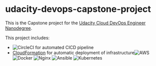 # udacity-devops-capstone-project
This is the Capstone project for the [Udacity Cloud DevOps Engineer Nanodegree](https://www.udacity.com/course/cloud-dev-ops-nanodegree--nd9991).

This project includes:

* ![CircleCI](https://img.shields.io/badge/CIRCLECI-%23161616.svg?style=for-the-badge&logo=circleci&logoColor=white) for automated CICD pipeline
* [CloudFormation](https://aws.amazon.com/cloudformation/) for automatic deployment of infrastructure![AWS](https://img.shields.io/badge/AWS-%23FF9900.svg?style=for-the-badge&logo=amazon-aws&logoColor=white)
![Docker](https://img.shields.io/badge/docker-%230db7ed.svg?style=for-the-badge&logo=docker&logoColor=white)
![Nginx](https://img.shields.io/badge/nginx-%23009639.svg?style=for-the-badge&logo=nginx&logoColor=white)
![Ansible](https://img.shields.io/badge/ansible-%231A1918.svg?style=for-the-badge&logo=ansible&logoColor=white)
![Kubernetes](https://img.shields.io/badge/kubernetes-%23326ce5.svg?style=for-the-badge&logo=kubernetes&logoColor=white)

